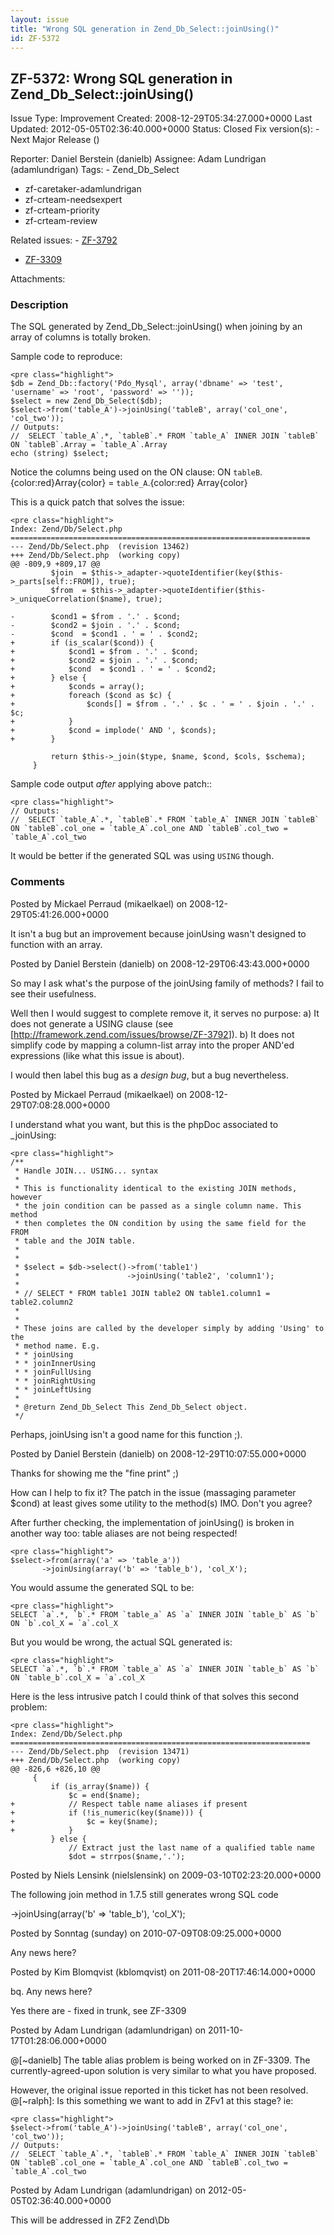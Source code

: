 ```yaml
---
layout: issue
title: "Wrong SQL generation in Zend_Db_Select::joinUsing()"
id: ZF-5372
---
```


ZF-5372: Wrong SQL generation in Zend\_Db\_Select::joinUsing()
--------------------------------------------------------------

 Issue Type: Improvement Created: 2008-12-29T05:34:27.000+0000 Last Updated: 2012-05-05T02:36:40.000+0000 Status: Closed Fix version(s): - Next Major Release ()
 
 Reporter:  Daniel Berstein (danielb)  Assignee:  Adam Lundrigan (adamlundrigan)  Tags: - Zend\_Db\_Select
- zf-caretaker-adamlundrigan
- zf-crteam-needsexpert
- zf-crteam-priority
- zf-crteam-review
 
 Related issues: - [ZF-3792](/issues/browse/ZF-3792)
- [ZF-3309](/issues/browse/ZF-3309)
 
 Attachments: 
### Description

The SQL generated by Zend\_Db\_Select::joinUsing() when joining by an array of columns is totally broken.

Sample code to reproduce:

 
    <pre class="highlight">
    $db = Zend_Db::factory('Pdo_Mysql', array('dbname' => 'test', 'username' => 'root', 'password' => ''));
    $select = new Zend_Db_Select($db);
    $select->from('table_A')->joinUsing('tableB', array('col_one', 'col_two'));
    // Outputs:
    //  SELECT `table_A`.*, `tableB`.* FROM `table_A` INNER JOIN `tableB` ON `tableB`.Array = `table_A`.Array
    echo (string) $select;


Notice the columns being used on the ON clause: ON `tableB`.{color:red}Array{color} = `table_A`.{color:red} Array{color}

This is a quick patch that solves the issue:

 
    <pre class="highlight">
    Index: Zend/Db/Select.php
    ===================================================================
    --- Zend/Db/Select.php  (revision 13462)
    +++ Zend/Db/Select.php  (working copy)
    @@ -809,9 +809,17 @@
             $join  = $this->_adapter->quoteIdentifier(key($this->_parts[self::FROM]), true);
             $from  = $this->_adapter->quoteIdentifier($this->_uniqueCorrelation($name), true);
     
    -        $cond1 = $from . '.' . $cond;
    -        $cond2 = $join . '.' . $cond;
    -        $cond  = $cond1 . ' = ' . $cond2;
    +        if (is_scalar($cond)) {
    +            $cond1 = $from . '.' . $cond;
    +            $cond2 = $join . '.' . $cond;
    +            $cond  = $cond1 . ' = ' . $cond2;
    +        } else {
    +            $conds = array();
    +            foreach ($cond as $c) {
    +                $conds[] = $from . '.' . $c . ' = ' . $join . '.' . $c;
    +            }
    +            $cond = implode(' AND ', $conds);
    +        }
     
             return $this->_join($type, $name, $cond, $cols, $schema);
         }


Sample code output _after_ applying above patch::

 
    <pre class="highlight">
    // Outputs:
    //  SELECT `table_A`.*, `tableB`.* FROM `table_A` INNER JOIN `tableB` ON `tableB`.col_one = `table_A`.col_one AND `tableB`.col_two = `table_A`.col_two


It would be better if the generated SQL was using `USING` though.

 

 

### Comments

Posted by Mickael Perraud (mikaelkael) on 2008-12-29T05:41:26.000+0000

It isn't a bug but an improvement because joinUsing wasn't designed to function with an array.

 

 

Posted by Daniel Berstein (danielb) on 2008-12-29T06:43:43.000+0000

So may I ask what's the purpose of the joinUsing family of methods? I fail to see their usefulness.

Well then I would suggest to complete remove it, it serves no purpose: a) It does not generate a USING clause (see [<http://framework.zend.com/issues/browse/ZF-3792>]). b) It does not simplify code by mapping a column-list array into the proper AND'ed expressions (like what this issue is about).

I would then label this bug as a _design bug_, but a bug nevertheless.

 

 

Posted by Mickael Perraud (mikaelkael) on 2008-12-29T07:08:28.000+0000

I understand what you want, but this is the phpDoc associated to \_joinUsing:

 
    <pre class="highlight">
    /**
     * Handle JOIN... USING... syntax
     *
     * This is functionality identical to the existing JOIN methods, however
     * the join condition can be passed as a single column name. This method
     * then completes the ON condition by using the same field for the FROM
     * table and the JOIN table.
     *
     * 
     * $select = $db->select()->from('table1')
     *                        ->joinUsing('table2', 'column1');
     *
     * // SELECT * FROM table1 JOIN table2 ON table1.column1 = table2.column2
     * 
     *
     * These joins are called by the developer simply by adding 'Using' to the
     * method name. E.g.
     * * joinUsing
     * * joinInnerUsing
     * * joinFullUsing
     * * joinRightUsing
     * * joinLeftUsing
     *
     * @return Zend_Db_Select This Zend_Db_Select object.
     */


Perhaps, joinUsing isn't a good name for this function ;).

 

 

Posted by Daniel Berstein (danielb) on 2008-12-29T10:07:55.000+0000

Thanks for showing me the "fine print" ;)

How can I help to fix it? The patch in the issue (massaging parameter $cond) at least gives some utility to the method(s) IMO. Don't you agree?

After further checking, the implementation of joinUsing() is broken in another way too: table aliases are not being respected!

 
    <pre class="highlight">
    $select->from(array('a' => 'table_a'))
           ->joinUsing(array('b' => 'table_b'), 'col_X');


You would assume the generated SQL to be:

 
    <pre class="highlight">
    SELECT `a`.*, `b`.* FROM `table_a` AS `a` INNER JOIN `table_b` AS `b` ON `b`.col_X = `a`.col_X


But you would be wrong, the actual SQL generated is:

 
    <pre class="highlight">
    SELECT `a`.*, `b`.* FROM `table_a` AS `a` INNER JOIN `table_b` AS `b` ON `table_b`.col_X = `a`.col_X


Here is the less intrusive patch I could think of that solves this second problem:

 
    <pre class="highlight">
    Index: Zend/Db/Select.php
    ===================================================================
    --- Zend/Db/Select.php  (revision 13471)
    +++ Zend/Db/Select.php  (working copy)
    @@ -826,6 +826,10 @@
         {
             if (is_array($name)) {
                 $c = end($name);
    +            // Respect table name aliases if present
    +            if (!is_numeric(key($name))) {
    +                $c = key($name);
    +            }
             } else {
                 // Extract just the last name of a qualified table name
                 $dot = strrpos($name,'.');


 

 

Posted by Niels Lensink (nielslensink) on 2009-03-10T02:23:20.000+0000

The following join method in 1.7.5 still generates wrong SQL code

->joinUsing(array('b' => 'table\_b'), 'col\_X');

 

 

Posted by Sonntag (sunday) on 2010-07-09T08:09:25.000+0000

Any news here?

 

 

Posted by Kim Blomqvist (kblomqvist) on 2011-08-20T17:46:14.000+0000

bq. Any news here?

Yes there are - fixed in trunk, see ZF-3309

 

 

Posted by Adam Lundrigan (adamlundrigan) on 2011-10-17T01:28:06.000+0000

@[~danielb] The table alias problem is being worked on in ZF-3309. The currently-agreed-upon solution is very similar to what you have proposed.

However, the original issue reported in this ticket has not been resolved. @[~ralph]: Is this something we want to add in ZFv1 at this stage? ie:

 
    <pre class="highlight">
    $select->from('table_A')->joinUsing('tableB', array('col_one', 'col_two'));
    // Outputs:
    //  SELECT `table_A`.*, `tableB`.* FROM `table_A` INNER JOIN `tableB` ON `tableB`.col_one = `table_A`.col_one AND `tableB`.col_two = `table_A`.col_two


 

 

Posted by Adam Lundrigan (adamlundrigan) on 2012-05-05T02:36:40.000+0000

This will be addressed in ZF2 Zend\\Db

 

 